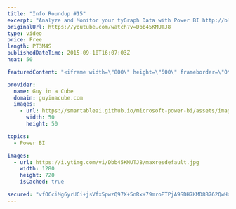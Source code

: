 ```yaml
---
title: "Info Roundup #15"
excerpt: "Analyze and Monitor your tyGraph Data with Power BI http://blogs.msdn.com/b/powerbi/archive/2015/09/09/analyze-and-monitor-your-tygraph-data-with-power-bi.aspx  Power BI Weekly Service Update http://blogs.msdn.com/b/powerbi/archive/2015/09/08/power-bi-weekly-service-update-9815.aspx  Plotting time series"
originalUrl: https://youtube.com/watch?v=Dbb45KMUTJ8
type: video
price: Free
length: PT3M4S
publishedDateTime: 2015-09-10T16:07:03Z
heat: 50

featuredContent: "<iframe width=\"800\" height=\"500\" frameborder=\"0\" src=\"https://www.youtube.com/embed/Dbb45KMUTJ8\" allow=\"accelerometer; autoplay; encrypted-media; gyroscope; picture-in-picture\" allowfullscreen></iframe>"

provider:
  name: Guy in a Cube
  domain: guyinacube.com
  images:
    - url: https://smartableai.github.io/microsoft-power-bi/assets/images/organizations/guyinacube.com-50x50.jpg
      width: 50
      height: 50

topics:
  - Power BI

images:
  - url: https://i.ytimg.com/vi/Dbb45KMUTJ8/maxresdefault.jpg
    width: 1280
    height: 720
    isCached: true

secured: "vfOCciMg6yrUCi+jsVfx5pwzQ97X+5nRx+79mroPTPjA9SDH7KMD8B762QwHqpKgP5enuJpQwoB8k+Qbn1qoPS7kfxaoaYOOPDrqKBLq3IWeFW4ebQOc/SQ0+bmEEA4JfNbQIzbbXI+sgsUCWeUetj/Fyu3zCCfzUYUK7R4PH8Z4snFYcP4XO0ZzkEdvss+WL7IEgA0J1Agoobp52In9cG8Lqn98IktpDLBrop3AvPYxPKo8nl1MMfEfQ7wQm1iHIjgcABiegPhFWGAsC62fZ4yUI6Z8B/lV3ZAK69aE3PWkxaKY+aNyl4vqZDq63Xc+HW5g/qev8t3ghcg4QZdwKJ7kNIOjIqOMt7keiOOR5SbQ0UIDibQjhv7iWB6zSkv24Ctg3GW5+yz70Slz52QiRi+4w/nvwm21EBwcWAp3nYo=;29UK6zwuZyXKGmwowdGNHw=="
---
```


